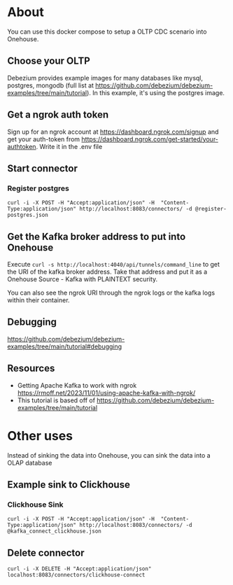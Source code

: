 # About
You can use this docker compose to setup a OLTP CDC scenario into Onehouse. 

## Choose your OLTP
Debezium provides example images for many databases like mysql, postgres, mongodb (full list at https://github.com/debezium/debezium-examples/tree/main/tutorial).  In this example, it's using the postgres image. 

## Get a ngrok auth token
Sign up for an ngrok account at https://dashboard.ngrok.com/signup and get your auth-token from https://dashboard.ngrok.com/get-started/your-authtoken.  Write it in the .env file

## Start connector
### Register postgres
`curl -i -X POST -H "Accept:application/json" -H  "Content-Type:application/json" http://localhost:8083/connectors/ -d @register-postgres.json`

## Get the Kafka broker address to put into Onehouse
Execute `curl -s http://localhost:4040/api/tunnels/command_line` to get the URI of the kafka broker address.  Take that address and put it as a Onehouse Source - Kafka with PLAINTEXT security.

You can also see the ngrok URI through the ngrok logs or the kafka logs within their container. 

## Debugging
https://github.com/debezium/debezium-examples/tree/main/tutorial#debugging

## Resources
* Getting Apache Kafka to work with ngrok https://rmoff.net/2023/11/01/using-apache-kafka-with-ngrok/
* This tutorial is based off of https://github.com/debezium/debezium-examples/tree/main/tutorial

# Other uses
Instead of sinking the data into Onehouse, you can sink the data into a OLAP database 

## Example sink to Clickhouse

### Clickhouse Sink
`curl -i -X POST -H "Accept:application/json" -H  "Content-Type:application/json" http://localhost:8083/connectors/ -d @kafka_connect_clickhouse.json`

## Delete connector
`curl -i -X DELETE -H "Accept:application/json" localhost:8083/connectors/clickhouse-connect`
